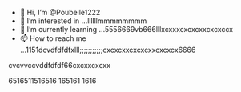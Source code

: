 - 👋 Hi, I’m @Poubelle1222
- 👀 I’m interested in ...llllllmmmmmmmm
- 🌱 I’m currently learning ...5556669vb666lllxcxxxcxcxcxxcxcxccx
- 📫 How to reach me ...1151dcvdfdfdfxlll;;;;;;;;;;;cxcxcxxcxcxcxxcxcxcx6666
<!---kkkkkcxcxcx;;;;;
Poubelle1222/Poubelle1222 is a ✨ special ✨ reposdddfdffddffgfgfgg6mmmm;;;;cx
--->    cvcvvccvddfdfdf66cxcxxcxcxx
6516511516516
165161
1616
